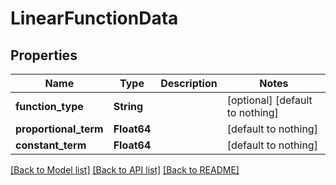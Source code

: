 # LinearFunctionData


## Properties
Name | Type | Description | Notes
------------ | ------------- | ------------- | -------------
**function_type** | **String** |  | [optional] [default to nothing]
**proportional_term** | **Float64** |  | [default to nothing]
**constant_term** | **Float64** |  | [default to nothing]


[[Back to Model list]](../README.md#models) [[Back to API list]](../README.md#api-endpoints) [[Back to README]](../README.md)


